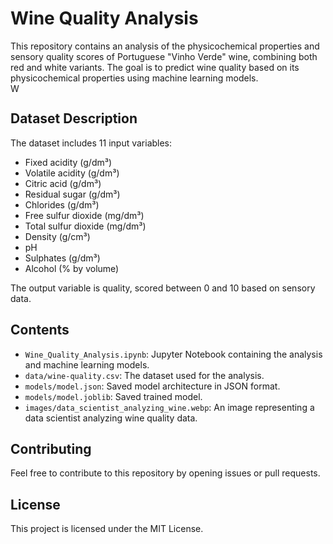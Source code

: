# Wine Quality Analysis

This repository contains an analysis of the physicochemical properties and sensory quality scores of Portuguese "Vinho Verde" wine, combining both red and white variants. The goal is to predict wine quality based on its physicochemical properties using machine learning models.<br>
<img src="images/wine-glass-flat.ico" alt="Wine Icon" width="15" height="15" >

## Dataset Description

The dataset includes 11 input variables:
- Fixed acidity (g/dm³)
- Volatile acidity (g/dm³)
- Citric acid (g/dm³)
- Residual sugar (g/dm³)
- Chlorides (g/dm³)
- Free sulfur dioxide (mg/dm³)
- Total sulfur dioxide (mg/dm³)
- Density (g/cm³)
- pH
- Sulphates (g/dm³)
- Alcohol (% by volume)

The output variable is quality, scored between 0 and 10 based on sensory data.

## Contents

- `Wine_Quality_Analysis.ipynb`: Jupyter Notebook containing the analysis and machine learning models.
- `data/wine-quality.csv`: The dataset used for the analysis.
- `models/model.json`: Saved model architecture in JSON format.
- `models/model.joblib`: Saved trained model.
- `images/data_scientist_analyzing_wine.webp`: An image representing a data scientist analyzing wine quality data.

## Contributing

Feel free to contribute to this repository by opening issues or pull requests.

## License

This project is licensed under the MIT License.
